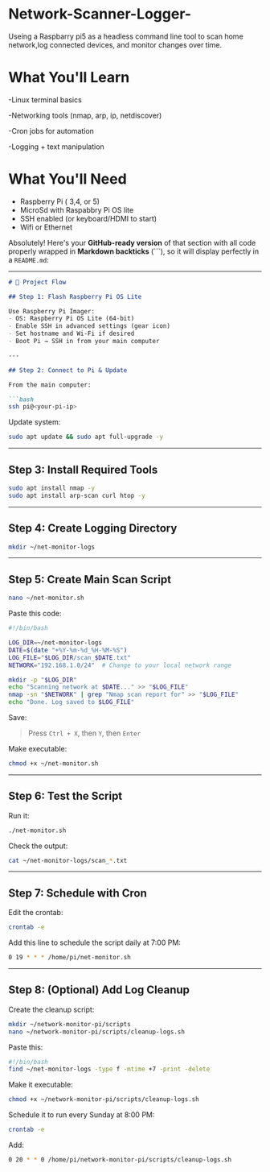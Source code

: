 # Network-Scanner-Logger-
Useing a Raspbarry pi5 as a headless command line tool to scan home network,log connected devices, and monitor changes over time. 


# What You'll Learn
-Linux terminal basics

-Networking tools (nmap, arp, ip, netdiscover)

-Cron jobs for automation

-Logging + text manipulation

# What You'll Need 
- Raspberry Pi ( 3,4, or 5)
- MicroSd with Raspabbry Pi OS lite
- SSH enabled (or keyboard/HDMI to start)
- Wifi or Ethernet

Absolutely! Here's your **GitHub-ready version** of that section with all code properly wrapped in **Markdown backticks** (\`\`\`), so it will display perfectly in a `README.md`:

---

````markdown
# 📡 Project Flow

## Step 1: Flash Raspberry Pi OS Lite

Use Raspberry Pi Imager:
- OS: Raspberry Pi OS Lite (64-bit)
- Enable SSH in advanced settings (gear icon)
- Set hostname and Wi-Fi if desired
- Boot Pi → SSH in from your main computer

---

## Step 2: Connect to Pi & Update

From the main computer:

```bash
ssh pi@<your-pi-ip>
````

Update system:

```bash
sudo apt update && sudo apt full-upgrade -y
```

---

## Step 3: Install Required Tools

```bash
sudo apt install nmap -y
sudo apt install arp-scan curl htop -y
```

---

## Step 4: Create Logging Directory

```bash
mkdir ~/net-monitor-logs
```

---

## Step 5: Create Main Scan Script

```bash
nano ~/net-monitor.sh
```

Paste this code:

```bash
#!/bin/bash

LOG_DIR=~/net-monitor-logs
DATE=$(date "+%Y-%m-%d_%H-%M-%S")
LOG_FILE="$LOG_DIR/scan_$DATE.txt"
NETWORK="192.168.1.0/24"  # Change to your local network range

mkdir -p "$LOG_DIR"
echo "Scanning network at $DATE..." >> "$LOG_FILE"
nmap -sn "$NETWORK" | grep "Nmap scan report for" >> "$LOG_FILE"
echo "Done. Log saved to $LOG_FILE"
```

Save:

> Press `Ctrl + X`, then `Y`, then `Enter`

Make executable:

```bash
chmod +x ~/net-monitor.sh
```

---

## Step 6: Test the Script

Run it:

```bash
./net-monitor.sh
```

Check the output:

```bash
cat ~/net-monitor-logs/scan_*.txt
```

---

## Step 7: Schedule with Cron

Edit the crontab:

```bash
crontab -e
```

Add this line to schedule the script daily at 7:00 PM:

```bash
0 19 * * * /home/pi/net-monitor.sh
```

---

## Step 8: (Optional) Add Log Cleanup

Create the cleanup script:

```bash
mkdir ~/network-monitor-pi/scripts
nano ~/network-monitor-pi/scripts/cleanup-logs.sh
```

Paste this:

```bash
#!/bin/bash
find ~/net-monitor-logs -type f -mtime +7 -print -delete
```

Make it executable:

```bash
chmod +x ~/network-monitor-pi/scripts/cleanup-logs.sh
```

Schedule it to run every Sunday at 8:00 PM:

```bash
crontab -e
```

Add:

```bash
0 20 * * 0 /home/pi/network-monitor-pi/scripts/cleanup-logs.sh
```


